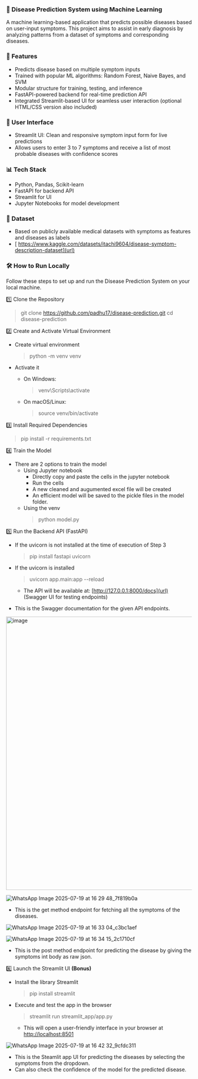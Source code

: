 ### 🧠 Disease Prediction System using Machine Learning

A machine learning-based application that predicts possible diseases based on user-input symptoms. This project aims to assist in early diagnosis by analyzing patterns from a dataset of symptoms and corresponding diseases.

### 🚀 Features

- Predicts disease based on multiple symptom inputs
- Trained with popular ML algorithms: Random Forest, Naive Bayes, and SVM
- Modular structure for training, testing, and inference
- FastAPI-powered backend for real-time prediction API
- Integrated Streamlit-based UI for seamless user interaction (optional HTML/CSS version also included)

### 🎨 User Interface

- Streamlit UI: Clean and responsive symptom input form for live predictions
- Allows users to enter 3 to 7 symptoms and receive a list of most probable diseases with confidence scores

### 📊 Tech Stack

- Python, Pandas, Scikit-learn
- FastAPI for backend API
- Streamlit for UI
- Jupyter Notebooks for model development

### 📁 Dataset

- Based on publicly available medical datasets with symptoms as features and diseases as labels
- [ https://www.kaggle.com/datasets/itachi9604/disease-symptom-description-dataset](url)

### 🛠️ How to Run Locally

Follow these steps to set up and run the Disease Prediction System on your local machine.

1️⃣ Clone the Repository
> git clone https://github.com/padhu17/disease-prediction.git
> cd disease-prediction

2️⃣ Create and Activate Virtual Environment
- Create virtual environment
  > python -m venv venv

- Activate it
  - On Windows:
    > venv\Scripts\activate
  - On macOS/Linux:
    > source venv/bin/activate

3️⃣ Install Required Dependencies
> pip install -r requirements.txt

4️⃣ Train the Model
- There are 2 options to train the model
  - Using Jupyter notebook
    - Directly copy and paste the cells in the jupyter notebook
    - Run the cells
    - A new cleaned and augumented excel file will be created
    - An efficient model will be saved to the pickle files in the model folder.
  - Using the venv 
    > python model.py

5️⃣ Run the Backend API (FastAPI)
- If the uvicorn is not installed at the time of execution of Step 3
  > pip install fastapi uvicorn

- If the uvicorn is installed
  > uvicorn app.main:app --reload
  - The API will be available at: [http://127.0.0.1:8000/docs](url) (Swagger UI for testing endpoints)

- This is the Swagger documentation for the given API endpoints.
<img width="1880" height="741" alt="image" src="https://github.com/user-attachments/assets/a597c217-76f3-4044-9ce2-6bdd5c37b75c" />

![WhatsApp Image 2025-07-19 at 16 29 48_7f819b0a](https://github.com/user-attachments/assets/c0d44f82-4ed1-4fce-8b19-c43e2ed7c0b8)
- This is the get method endpoint for fetching all the symptoms of the diseases.

![WhatsApp Image 2025-07-19 at 16 33 04_c3bc1aef](https://github.com/user-attachments/assets/578b0d13-3022-4f9b-8724-d381ccd90389)

![WhatsApp Image 2025-07-19 at 16 34 15_2c1710cf](https://github.com/user-attachments/assets/4e1072df-1fb3-46ca-af36-c8a409ee455e)
- This is the post method endpoint for predicting the disease by giving the symptoms int body as raw json.


6️⃣ Launch the Streamlit UI __(Bonus)__
- Install the library Streamlit
  > pip install streamlit
- Execute and test the app in the browser
  > streamlit run streamlit_app/app.py
  - This will open a user-friendly interface in your browser at [http://localhost:8501](url)

![WhatsApp Image 2025-07-19 at 16 42 32_9cfdc311](https://github.com/user-attachments/assets/a12e1283-e907-4884-ad76-1906b70fce3f)
- This is the Steamlit app UI for predicting the diseases by selecting the symptoms from the dropdown.
- Can also check the confidence of the model for the predicted disease.



